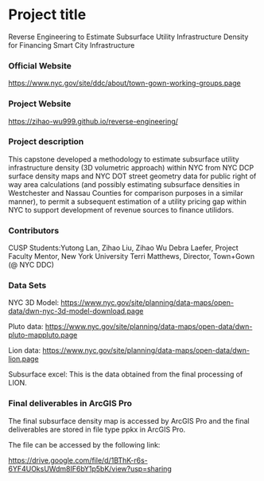 # Project title
Reverse Engineering to Estimate Subsurface Utility Infrastructure Density for Financing Smart City Infrastructure


### Official Website
https://www.nyc.gov/site/ddc/about/town-gown-working-groups.page

### Project Website
https://zihao-wu999.github.io/reverse-engineering/




### Project description
This capstone developed a methodology to estimate subsurface utility infrastructure density (3D volumetric approach) within NYC from NYC DCP surface density maps and NYC DOT street geometry data for public right of way area calculations (and possibly estimating subsurface densities in Westchester and Nassau Counties for comparison purposes in a similar manner), to permit a subsequent estimation of a utility pricing gap within NYC to support development of revenue sources to finance utilidors. 

### Contributors
CUSP Students:Yutong Lan, Zihao Liu, Zihao Wu
Debra Laefer, Project Faculty Mentor, New York University
Terri Matthews, Director, Town+Gown (@ NYC DDC)

### Data Sets
NYC 3D Model:
https://www.nyc.gov/site/planning/data-maps/open-data/dwn-nyc-3d-model-download.page

Pluto data:
https://www.nyc.gov/site/planning/data-maps/open-data/dwn-pluto-mappluto.page

Lion data:
https://www.nyc.gov/site/planning/data-maps/open-data/dwn-lion.page

Subsurface excel: This is the data obtained from the final processing of LION.

### Final deliverables in ArcGIS Pro
The final subsurface density map is accessed by ArcGIS Pro and the final deliverables are stored in file type ppkx in ArcGIS Pro.

The file can be accessed by the following link:

https://drive.google.com/file/d/1BThK-r6s-6YF4UOksUWdm8IF6bY1p5bK/view?usp=sharing
